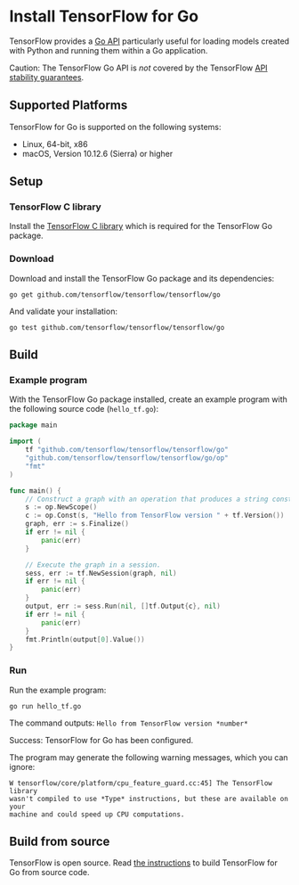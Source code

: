 # Install TensorFlow for Go

TensorFlow provides a
[Go API](https://pkg.go.dev/github.com/tensorflow/tensorflow/tensorflow/go)
particularly useful for loading models created with Python and running them
within a Go application.

Caution: The TensorFlow Go API is *not* covered by the TensorFlow
[API stability guarantees](https://www.tensorflow.org/guide/versions).


## Supported Platforms

TensorFlow for Go is supported on the following systems:

* Linux, 64-bit, x86
* macOS, Version 10.12.6 (Sierra) or higher


## Setup

### TensorFlow C library

Install the [TensorFlow C library](https://www.tensorflow.org/install/lang_c) which is required for the
TensorFlow Go package.

### Download

Download and install the TensorFlow Go package and its dependencies:

```
go get github.com/tensorflow/tensorflow/tensorflow/go
```

And validate your installation:

```
go test github.com/tensorflow/tensorflow/tensorflow/go
```


## Build

### Example program

With the TensorFlow Go package installed, create an example program with the
following source code (`hello_tf.go`):

```go
package main

import (
	tf "github.com/tensorflow/tensorflow/tensorflow/go"
	"github.com/tensorflow/tensorflow/tensorflow/go/op"
	"fmt"
)

func main() {
	// Construct a graph with an operation that produces a string constant.
	s := op.NewScope()
	c := op.Const(s, "Hello from TensorFlow version " + tf.Version())
	graph, err := s.Finalize()
	if err != nil {
		panic(err)
	}

	// Execute the graph in a session.
	sess, err := tf.NewSession(graph, nil)
	if err != nil {
		panic(err)
	}
	output, err := sess.Run(nil, []tf.Output{c}, nil)
	if err != nil {
		panic(err)
	}
	fmt.Println(output[0].Value())
}
```

### Run

Run the example program:

```
go run hello_tf.go
```

The command outputs: `Hello from TensorFlow version *number*`

Success: TensorFlow for Go has been configured.

The program may generate the following warning messages, which you can ignore:

```
W tensorflow/core/platform/cpu_feature_guard.cc:45] The TensorFlow library
wasn't compiled to use *Type* instructions, but these are available on your
machine and could speed up CPU computations.
```

## Build from source

TensorFlow is open source. Read
[the instructions](https://github.com/tensorflow/tensorflow/blob/master/tensorflow/go/README.md)
to build TensorFlow for Go from source code.
